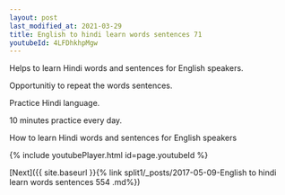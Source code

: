 ```yaml
---
layout: post
last_modified_at: 2021-03-29
title: English to hindi learn words sentences 71 
youtubeId: 4LFDhkhpMgw
---
```

 
 
Helps to learn Hindi words and sentences for English speakers.

Opportunitiy to repeat the words sentences. 

Practice Hindi language. 
 
10 minutes practice every day. 
 
How to learn Hindi words and sentences for English speakers 
 
{% include youtubePlayer.html id=page.youtubeId %}
 
 
[Next]({{ site.baseurl }}{% link  split1/_posts/2017-05-09-English to hindi learn words sentences 554 .md%})
 
